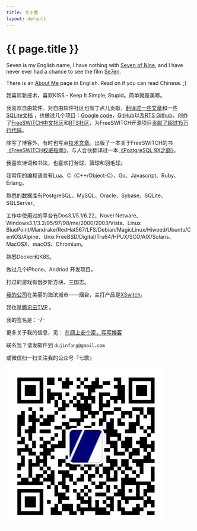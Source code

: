 ```yaml
---
title: 关于我
layout: default
---
```


# {{ page.title }}

Seven is my English name, I have nothing with [Seven of Nine](http://en.wikipedia.org/wiki/Seven_of_Nine), and I have never ever had a chance to see the film [Se7en](http://en.wikipedia.org/wiki/Seven_%28film%29).

There is an [About Me](http://about.me/dujinfang) page in English. Read on if you can read Chinese. ;)

我喜欢新技术，喜欢KISS - Keep It Simple, Stupid。简单就是美嘛。

我喜欢自由软件。对自由软件社区也有丁点儿贡献，[翻译过一些文章](/2009/12/05/ceng-jing-zai-linuxfocusshang-fan-yi-de-yi-xie-wen-zhang.html)和一些[SQLite文档](/sqlite_docs_3_5_4_zh_CN/docs.html)
，也做过几个项目：[Google code](http://code.google.com/u/dujinfang/)，[GitHub](http://github.com/seven1240)以及[RTS Github](http://github.com/rts-cn)，创办了[FreeSWITCH中文社区](http://www.freeswitch.org.cn)和[RTS社区](http://rts.cn)，为FreeSWITCH开源项目[贡献了超过15万行代码](https://github.com/signalwire/freeswitch/graphs/contributors)。

除写了博客外，有时也写点[技术文章](http://www.infoq.com/cn/articles/rails-voip-system-architecture-and-development)。出版了一本关于FreeSWITCH的书[《FreeSWITCH权威指南》](http://book.dujinfang.com)，与人合伙翻译过一本[《PostgreSQL 9X之巅》](https://book.dujinfang.com/2018/05/11/PostgreSQL-9X.html)。

我喜欢诗词和书法，也喜欢打台球、篮球和羽毛球。

我常用的编程语言有Lua、C（C++/Object-C）、Go、Javascript、Ruby、Erlang。

熟悉的数据库有PostgreSQL、MySQL、Oracle、Sybase、SQLite、SQLServer。

工作中使用过的平台有Dos3.1/5.1/6.22、Novel Netware、Windows3.1/3.2/95/97/98/me/2000/2003/Vista、Linux BluePoint/Mandrake/RedHat567/LFS/Debian/MagicLinux/Hiweed/Ubuntu/CentOS/Alpine、Unix FreeBSD/Digital/Tru64/HPUX/SCO/AIX/Solaris、MacOSX、macOS、Chromium。

熟悉Docker和K8S。

做过几个iPhone、Andriod 开发项目。

打过的游戏有俄罗斯方块、三国志。

[我的公司](http://x-y-t.cn)在美丽的海滨城市——烟台，主打产品是[XSwitch](https://xswitch.cn)。

我也是[腾讯云TVP](https://cloud.tencent.com/tvp/member/241) 。

我的签名是：-7-

更多关于我的信息，见：
[在网上安个家，写写博客](/2009/11/07/zai-wang-shang-an-ge-jia-xie-xie-bo-ke.html)


联系我？请发邮件到 `dujinfang@gmail.com`

或微信扫一扫关注我的公众号『七歌』

<div>
    <img src="/seven.jpg"/><br>
</div>
